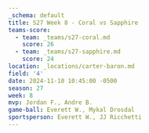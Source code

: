 ```yaml
---
_schema: default
title: S27 Week 8 - Coral vs Sapphire
teams-score:
  - team: _teams/s27-coral.md
    score: 26
  - team: _teams/s27-sapphire.md
    score: 24
location: _locations/carter-baron.md
field: '4'
date: 2024-11-10 10:45:00 -0500
season: 27
week: 8
mvp: Jordan F., Andre B.
game-ball: Everett W., Mykal Drosdal
sportsperson: Everett W., JJ Ricchetti
---
```

